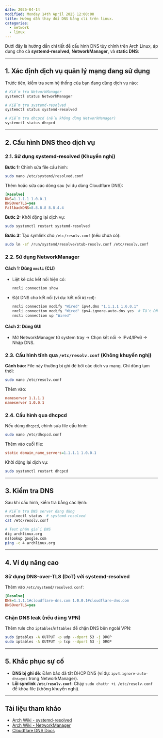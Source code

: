 ```yaml
---
date: 2025-04-14
modified: Monday 14th April 2025 12:00:00
title: Hướng dẫn thay đổi DNS bằng cli trên linux.
categories:
  - network
  - linux
---
```


Dưới đây là hướng dẫn chi tiết để cấu hình DNS tùy chỉnh trên Arch Linux, áp dụng cho cả **systemd-resolved**, **NetworkManager**, và **static DNS**:

---

## **1. Xác định dịch vụ quản lý mạng đang sử dụng**
Trước tiên, kiểm tra xem hệ thống của bạn đang dùng dịch vụ nào:
```bash
# Kiểm tra NetworkManager
systemctl status NetworkManager

# Kiểm tra systemd-resolved
systemctl status systemd-resolved

# Kiểm tra dhcpcd (nếu không dùng NetworkManager)
systemctl status dhcpcd
```

---

## **2. Cấu hình DNS theo dịch vụ**

### **2.1. Sử dụng systemd-resolved (Khuyến nghị)**
**Bước 1:** Chỉnh sửa file cấu hình:
```bash
sudo nano /etc/systemd/resolved.conf
```
Thêm hoặc sửa các dòng sau (ví dụ dùng Cloudflare DNS):
```ini
[Resolve]
DNS=1.1.1.1 1.0.0.1
DNSOverTLS=yes
FallbackDNS=8.8.8.8 8.8.4.4
```

**Bước 2:** Khởi động lại dịch vụ:
```bash
sudo systemctl restart systemd-resolved
```

**Bước 3:** Tạo symlink cho `/etc/resolv.conf` (nếu chưa có):
```bash
sudo ln -sf /run/systemd/resolve/stub-resolv.conf /etc/resolv.conf
```

### **2.2. Sử dụng NetworkManager**
#### **Cách 1: Dùng `nmcli` (CLI)**
- Liệt kê các kết nối hiện có:
  ```bash
  nmcli connection show
  ```
- Đặt DNS cho kết nối (ví dụ: kết nối `Wired`):
  ```bash
  nmcli connection modify "Wired" ipv4.dns "1.1.1.1 1.0.0.1"
  nmcli connection modify "Wired" ipv4.ignore-auto-dns yes  # Tắt DNS từ DHCP
  nmcli connection up "Wired"
  ```

#### **Cách 2: Dùng GUI**
- Mở NetworkManager từ system tray → Chọn kết nối → IPv4/IPv6 → Nhập DNS.

### **2.3. Cấu hình tĩnh qua `/etc/resolv.conf` (Không khuyến nghị)**
**Cảnh báo:** File này thường bị ghi đè bởi các dịch vụ mạng. Chỉ dùng tạm thời:
```bash
sudo nano /etc/resolv.conf
```
Thêm vào:
```conf
nameserver 1.1.1.1
nameserver 1.0.0.1
```

### **2.4. Cấu hình qua dhcpcd**
Nếu dùng `dhcpcd`, chỉnh sửa file cấu hình:
```bash
sudo nano /etc/dhcpcd.conf
```
Thêm vào cuối file:
```ini
static domain_name_servers=1.1.1.1 1.0.0.1
```
Khởi động lại dịch vụ:
```bash
sudo systemctl restart dhcpcd
```

---

## **3. Kiểm tra DNS**
Sau khi cấu hình, kiểm tra bằng các lệnh:
```bash
# Kiểm tra DNS server đang dùng
resolvectl status  # systemd-resolved
cat /etc/resolv.conf

# Test phân giải DNS
dig archlinux.org
nslookup google.com
ping -c 4 archlinux.org
```

---

## **4. Ví dụ nâng cao**
### **Sử dụng DNS-over-TLS (DoT) với systemd-resolved**
Thêm vào `/etc/systemd/resolved.conf`:
```ini
[Resolve]
DNS=1.1.1.1#cloudflare-dns.com 1.0.0.1#cloudflare-dns.com
DNSOverTLS=yes
```

### **Chặn DNS leak (nếu dùng VPN)**
Thêm rule cho `iptables`/`nftables` để chặn DNS bên ngoài VPN:
```bash
sudo iptables -A OUTPUT -p udp --dport 53 -j DROP
sudo iptables -A OUTPUT -p tcp --dport 53 -j DROP
```

---

## **5. Khắc phục sự cố**
- **DNS bị ghi đè**: Đảm bảo đã tắt DHCP DNS (ví dụ: `ipv4.ignore-auto-dns=yes` trong NetworkManager).
- **Lỗi symlink `/etc/resolv.conf`**: Chạy `sudo chattr +i /etc/resolv.conf` để khóa file (không khuyến nghị).

---

## **Tài liệu tham khảo**
- [Arch Wiki - systemd-resolved](https://wiki.archlinux.org/title/Systemd-resolved)
- [Arch Wiki - NetworkManager](https://wiki.archlinux.org/title/NetworkManager)
- [Cloudflare DNS Docs](https://developers.cloudflare.com/1.1.1.1/)
